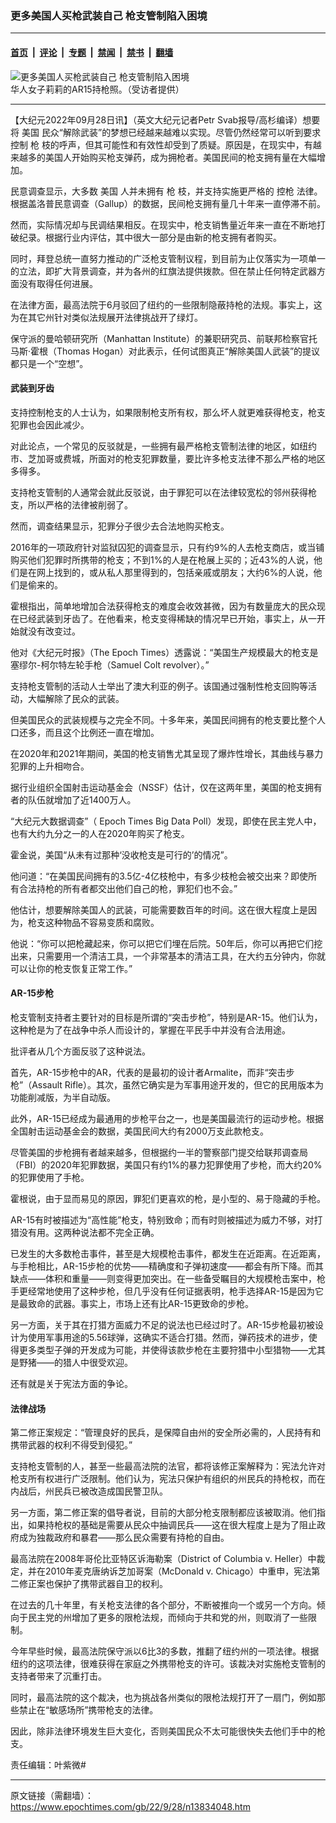### 更多美国人买枪武装自己 枪支管制陷入困境

---

#### [首页](../../../..?n13834048) &nbsp;|&nbsp; [评论](../../../../../epoch-comment?n13834048) &nbsp;|&nbsp; [专题](../../../../../epoch-special?n13834048) &nbsp;|&nbsp; [禁闻](../../../../../epoch-news?n13834048) &nbsp;|&nbsp; [禁书](../../../../../books?n13834048) &nbsp;|&nbsp; [翻墙](https://github.com/gfw-breaker/nogfw/blob/master/README.md?n13834048)


<div><img alt="更多美国人买枪武装自己 枪支管制陷入困境" class="attachment-djy_600_400 size-djy_600_400 wp-post-image" src="https://i.epochtimes.com/assets/uploads/2020/10/2bca8fe6c5c5230923374f76ec7f14e8-600x400.jpg"/>
<div class="caption">
 华人女子莉莉的AR15持枪照。（受访者提供）
</div></div><hr/><div class="post_content" id="artbody" itemprop="articleBody">
 <!-- article content begin -->
 <p>
  【大纪元2022年09月28日讯】（英文大纪元记者Petr Svab报导/高杉编译）想要将
  <ok href="https://www.epochtimes.com/gb/tag/%E7%BE%8E%E5%9B%BD.html">
   美国
  </ok>
  民众“解除武装”的梦想已经越来越难以实现。尽管仍然经常可以听到要求控制
  <ok href="https://www.epochtimes.com/gb/tag/%E6%9E%AA.html">
   枪
  </ok>
  枝的呼声，但其可能性和有效性却受到了质疑。原因是，在现实中，有越来越多的美国人开始购买枪支弹药，成为拥枪者。美国民间的枪支拥有量在大幅增加。
 </p>
 <p>
  民意调查显示，大多数
  <ok href="https://www.epochtimes.com/gb/tag/%E7%BE%8E%E5%9B%BD.html">
   美国
  </ok>
  人并未拥有
  <ok href="https://www.epochtimes.com/gb/tag/%E6%9E%AA.html">
   枪
  </ok>
  枝，并支持实施更严格的
  <ok href="https://www.epochtimes.com/gb/tag/%E6%8E%A7%E6%9E%AA.html">
   控枪
  </ok>
  法律。根据盖洛普民意调查（Gallup）的数据，民间枪支拥有量几十年来一直停滞不前。
 </p>
 <p>
  然而，实际情况却与民调结果相反。在现实中，枪支销售量近年来一直在不断地打破纪录。根据行业内评估，其中很大一部分是由新的枪支拥有者购买。
 </p>
 <p>
  同时，拜登总统一直努力推动的广泛枪支管制议程，到目前为止仅落实为一项单一的立法，即扩大背景调查，并为各州的红旗法提供拨款。但在禁止任何特定武器方面没有取得任何进展。
 </p>
 <p>
  在法律方面，最高法院于6月驳回了纽约的一些限制隐蔽持枪的法规。事实上，这为在其它州针对类似法规展开法律挑战开了绿灯。
 </p>
 <p>
  保守派的曼哈顿研究所（Manhattan Institute）的兼职研究员、前联邦检察官托马斯·霍根（Thomas Hogan）对此表示，任何试图真正“解除美国人武装”的提议都只是一个“空想”。
 </p>
 <h4>
  武装到牙齿
 </h4>
 <p>
  支持控制枪支的人士认为，如果限制枪支所有权，那么坏人就更难获得枪支，枪支犯罪也会因此减少。
 </p>
 <p>
  对此论点，一个常见的反驳就是，一些拥有最严格枪支管制法律的地区，如纽约市、芝加哥或费城，所面对的枪支犯罪数量，要比许多枪支法律不那么严格的地区多得多。
 </p>
 <p>
  支持枪支管制的人通常会就此反驳说，由于罪犯可以在法律较宽松的邻州获得枪支，所以严格的法律被削弱了。
 </p>
 <p>
  然而，调查结果显示，犯罪分子很少去合法地购买枪支。
 </p>
 <p>
  2016年的一项政府针对监狱囚犯的调查显示，只有约9%的人去枪支商店，或当铺购买他们犯罪时所携带的枪支；不到1%的人是在枪展上买的；近43%的人说，他们是在网上找到的，或从私人那里得到的，包括亲戚或朋友；大约6%的人说，他们是偷来的。
 </p>
 <p>
  霍根指出，简单地增加合法获得枪支的难度会收效甚微，因为有数量庞大的民众现在已经武装到牙齿了。在他看来，枪支变得稀缺的情况早已开始，事实上，从一开始就没有改变过。
 </p>
 <p>
  他对《大纪元时报》（The Epoch Times）透露说：“美国生产规模最大的枪支是塞缪尔-柯尔特左轮手枪（Samuel Colt revolver）。”
 </p>
 <p>
  支持枪支管制的活动人士举出了澳大利亚的例子。该国通过强制性枪支回购等活动，大幅解除了民众的武装。
 </p>
 <p>
  但美国民众的武装规模与之完全不同。十多年来，美国民间拥有的枪支要比整个人口还多，而且这个比例还一直在增加。
 </p>
 <p>
  在2020年和2021年期间，美国的枪支销售尤其呈现了爆炸性增长，其曲线与暴力犯罪的上升相吻合。
 </p>
 <p>
  据行业组织全国射击运动基金会（NSSF）估计，仅在这两年里，美国的枪支拥有者的队伍就增加了近1400万人。
 </p>
 <p>
  “大纪元大数据调查”（ Epoch Times Big Data Poll）发现，即使在民主党人中，也有大约九分之一的人在2020年购买了枪支。
 </p>
 <p>
  霍金说，美国“从未有过那种‘没收枪支是可行的’的情况”。
 </p>
 <p>
  他问道：“在美国民间拥有的3.5亿-4亿枝枪中，有多少枝枪会被交出来？即使所有合法持枪的所有者都交出他们自己的枪，罪犯们也不会。”
 </p>
 <p>
  他估计，想要解除美国人的武装，可能需要数百年的时间。这在很大程度上是因为，枪支这种物品不容易变质和腐败。
 </p>
 <p>
  他说：“你可以把枪藏起来，你可以把它们埋在后院。50年后，你可以再把它们挖出来，只需要用一个清洁工具，一个非常基本的清洁工具，在大约五分钟内，你就可以让你的枪支恢复正常工作。”
 </p>
 <h4>
  AR-15步枪
 </h4>
 <p>
  枪支管制支持者主要针对的目标是所谓的“突击步枪”，特别是AR-15。他们认为，这种枪是为了在战争中杀人而设计的，掌握在平民手中并没有合法用途。
 </p>
 <p>
  批评者从几个方面反驳了这种说法。
 </p>
 <p>
  首先，AR-15步枪中的AR，代表的是最初的设计者Armalite，而非“突击步枪”（Assault Rifle）。其次，虽然它确实是为军事用途开发的，但它的民用版本为功能削减版，为半自动版。
 </p>
 <p>
  此外，AR-15已经成为最通用的步枪平台之一，也是美国最流行的运动步枪。根据全国射击运动基金会的数据，美国民间大约有2000万支此款枪支。
 </p>
 <p>
  尽管美国的步枪拥有者越来越多，但根据约一半的警察部门提交给联邦调查局（FBI）的2020年犯罪数据，美国只有约1%的暴力犯罪使用了步枪，而大约20%的犯罪使用了手枪。
 </p>
 <p>
  霍根说，由于显而易见的原因，罪犯们更喜欢的枪，是小型的、易于隐藏的手枪。
 </p>
 <p>
  AR-15有时被描述为“高性能”枪支，特别致命；而有时则被描述为威力不够，对打猎没有用。这两种说法都不完全正确。
 </p>
 <p>
  已发生的大多数枪击事件，甚至是大规模枪击事件，都发生在近距离。在近距离，与手枪相比，AR-15步枪的优势——精确度和子弹初速度——都会有所下降。而其缺点——体积和重量——则变得更加突出。在一些备受瞩目的大规模枪击案中，枪手更经常地使用了这种步枪，但几乎没有任何证据表明，枪手选择AR-15是因为它是最致命的武器。事实上，市场上还有比AR-15更致命的步枪。
 </p>
 <p>
  另一方面，关于其在打猎方面威力不足的说法也已经过时了。AR-15步枪最初被设计为使用军事用途的5.56球弹，这确实不适合打猎。然而，弹药技术的进步，使得更多类型子弹的开发成为可能，并使得该款步枪在主要狩猎中小型猎物——尤其是野猪——的猎人中很受欢迎。
 </p>
 <p>
  还有就是关于宪法方面的争论。
 </p>
 <h4>
  法律战场
 </h4>
 <p>
  第二修正案规定：“管理良好的民兵，是保障自由州的安全所必需的，人民持有和携带武器的权利不得受到侵犯。”
 </p>
 <p>
  支持枪支管制的人，甚至一些最高法院的法官，都将该修正案解释为：宪法允许对枪支所有权进行广泛限制。他们认为，宪法只保护有组织的州民兵的持枪权，而在内战后，州民兵已被改造成国民警卫队。
 </p>
 <p>
  另一方面，第二修正案的倡导者说，目前的大部分枪支限制都应该被取消。他们指出，如果持枪权的基础是需要从民众中抽调民兵——这在很大程度上是为了阻止政府成为独裁政府和暴君——那么民众需要有持枪的自由。
 </p>
 <p>
  最高法院在2008年哥伦比亚特区诉海勒案（District of Columbia v. Heller）中裁定，并在2010年麦克唐纳诉芝加哥案（McDonald v. Chicago）中重申，宪法第二修正案也保护了携带武器自卫的权利。
 </p>
 <p>
  在过去的几十年里，有关枪支法律的各个部分，不断被推向一个或另一个方向。倾向于民主党的州增加了更多的限枪法规，而倾向于共和党的州，则取消了一些限制。
 </p>
 <p>
  今年早些时候，最高法院保守派以6比3的多数，推翻了纽约州的一项法律。根据纽约的这项法律，很难获得在家庭之外携带枪支的许可。该裁决对实施枪支管制的支持者带来了沉重打击。
 </p>
 <p>
  同时，最高法院的这个裁决，也为挑战各州类似的限枪法规打开了一扇门，例如那些禁止在“敏感场所”携带枪支的法律。
 </p>
 <p>
  因此，除非法律环境发生巨大变化，否则美国民众不太可能很快失去他们手中的枪支。
 </p>
 <p>
  责任编辑：叶紫微#
 </p>
 <!-- article content end -->
 <div id="below_article_ad">
 </div>
</div>


---

原文链接（需翻墙）：https://www.epochtimes.com/gb/22/9/28/n13834048.htm